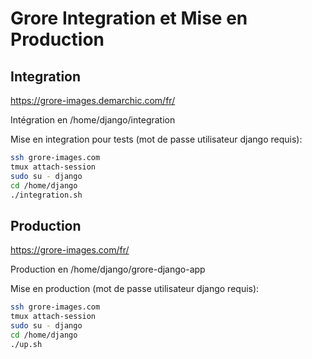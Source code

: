 # Grore Integration et Mise en Production

## Integration

https://grore-images.demarchic.com/fr/

Intégration en /home/django/integration

Mise en integration pour tests (mot de passe utilisateur django requis):

```bash
ssh grore-images.com
tmux attach-session
sudo su - django
cd /home/django
./integration.sh
```

## Production

https://grore-images.com/fr/

Production en /home/django/grore-django-app

Mise en production (mot de passe utilisateur django requis):

```bash
ssh grore-images.com
tmux attach-session
sudo su - django
cd /home/django
./up.sh
```